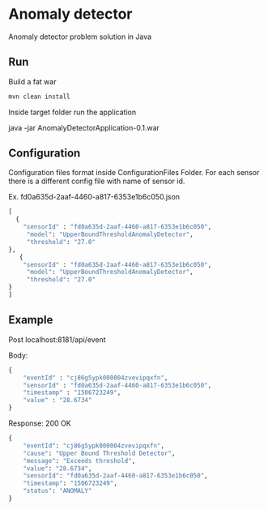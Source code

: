 # Anomaly detector

Anomaly detector problem solution in Java

## Run

Build a fat war

```bash
mvn clean install
```
Inside target folder run the application

java -jar AnomalyDetectorApplication-0.1.war



## Configuration 
Configuration files format inside ConfigurationFiles Folder. For each sensor there is a different config file with name of sensor id.

Ex. fd0a635d-2aaf-4460-a817-6353e1b6c050.json

```python
[
  {
    "sensorId" : "fd0a635d-2aaf-4460-a817-6353e1b6c050",
     "model": "UpperBoundThresholdAnomalyDetector",
     "threshold": "27.0"
},
   {
    "sensorId" : "fd0a635d-2aaf-4460-a817-6353e1b6c050",
     "model": "UpperBoundThresholdAnomalyDetector",
     "threshold": "27.0"
}
]
```

## Example
Post localhost:8181/api/event

Body:

```python
{
    "eventId" : "cj86g5ypk000004zvevipqxfn",
    "sensorId" : "fd0a635d-2aaf-4460-a817-6353e1b6c050",
    "timestamp" : "1506723249",
    "value" : "28.6734"
}
```

Response: 200 OK

```python
{
    "eventId": "cj86g5ypk000004zvevipqxfn",
    "cause": "Upper Bound Threshold Detector",
    "message": "Exceeds threshold",
    "value": "28.6734",
    "sensorId": "fd0a635d-2aaf-4460-a817-6353e1b6c050",
    "timestamp": "1506723249",
    "status": "ANOMALY"
}
```
